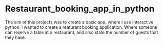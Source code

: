 # Restaurant_booking_app_in_python
The aim of this projects was to create a basic app, where I use interactive python.
I wanted to create a reaturant booking application. Where someone can reserve a table at a restaurant,
and also state the number of guests that they have.
